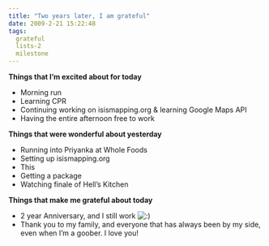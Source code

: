 ```yaml
---
title: "Two years later, I am grateful"
date: 2009-2-21 15:22:48
tags:
  grateful
  lists-2
  milestone
---
```



**Things that I’m excited about for today**

* Morning run  
 * Learning CPR  
 * Continuing working on isismapping.org & learning Google Maps API  
 * Having the entire afternoon free to work

**Things that were wonderful about yesterday**

* Running into Priyanka at Whole Foods  
 * Setting up isismapping.org  
 * This  
 * Getting a package  
 * Watching finale of Hell’s Kitchen

**Things that make me grateful about today**  
 * 2 year Anniversary, and I still work ![:)](http://vsoch.com/blog/wp-includes/images/smilies/simple-smile.png)  
 * Thank you to my family, and everyone that has always been by my side, even when I’m a goober. I love you!


